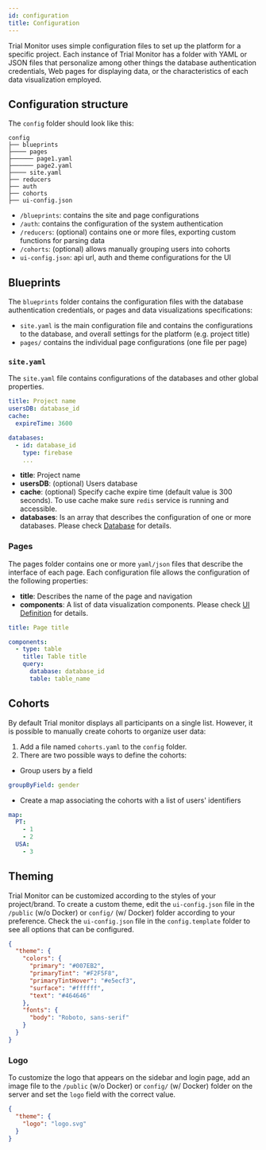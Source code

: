 ```yaml
---
id: configuration
title: Configuration
---
```


Trial Monitor uses simple configuration files to set up the platform for a specific project. Each instance of Trial Monitor has a folder with YAML or JSON files that personalize among other things the database authentication credentials, Web pages for displaying data, or the characteristics of each data visualization employed.

## Configuration structure

The `config` folder should look like this:

````
config
├── blueprints
├──── pages
├────── page1.yaml
├────── page2.yaml
├──── site.yaml
├── reducers
├── auth
├── cohorts
├── ui-config.json
````

- `/blueprints`: contains the site and page configurations
- `/auth`: contains the configuration of the system authentication
- `/reducers`: (optional) contains one or more files, exporting custom functions for parsing data
- `/cohorts`: (optional) allows manually grouping users into cohorts
- `ui-config.json`: api url, auth and theme configurations for the UI

## Blueprints

The `blueprints` folder contains the configuration files with the database authentication credentials, or pages and data visualizations specifications:

- `site.yaml` is the main configuration file and contains the configurations to the database, and overall settings for the platform (e.g. project title)
- `pages/` contains the individual page configurations (one file per page)

### `site.yaml`

The `site.yaml` file contains configurations of the databases and other global properties.

````yaml
title: Project name
usersDB: database_id
cache:
  expireTime: 3600

databases:
  - id: database_id
    type: firebase
    ...
````

- **title**: Project name
- **usersDB**: (optional) Users database
- **cache**: (optional) Specify cache expire time (default value is 300 seconds). To use cache make sure `redis` service is running and accessible.
- **databases**: Is an array that describes the configuration of one or more databases. Please check [Database](../Data%20Connectors/overview) for details.



### Pages

The pages folder contains one or more `yaml/json` files that describe the interface of each page. Each configuration file allows the configuration of the following properties:

- **title**: Describes the name of the page and navigation
- **components**: A list of data visualization components. Please check [UI Definition](../UI%20Definition/overview) for details.

````yaml
title: Page title

components:
  - type: table
    title: Table title
    query:
      database: database_id
      table: table_name
````

## Cohorts

By default Trial monitor displays all participants on a single list. However, it is possible to manually create cohorts to organize user data:

1. Add a file named `cohorts.yaml` to the `config` folder.
2. There are two possible ways to define the cohorts:
  - Group users by a field

  ````yaml
  groupByField: gender
  ````

  - Create a map associating the cohorts with a list of users' identifiers

  ````yaml
  map:
    PT:
      - 1
      - 2
    USA:
      - 3
  ````

## Theming

Trial Monitor can be customized according to the styles of your project/brand. To create a custom theme, edit the `ui-config.json` file in the `/public` (w/o Docker) or `config/` (w/ Docker) folder according to your preference. Check the `ui-config.json` file in the `config.template` folder to see all options that can be configured.


````json
{
  "theme": {
    "colors": {
      "primary": "#007EB2",
      "primaryTint": "#F2F5F8",
      "primaryTintHover": "#e5ecf3",
      "surface": "#ffffff",
      "text": "#464646"
    },
    "fonts": {
      "body": "Roboto, sans-serif"
    }
  }
}
````

### Logo
To customize the logo that appears on the sidebar and login page, add an image file to the `/public` (w/o Docker) or `config/` (w/ Docker) folder on the server and set the `logo` field with the correct value.


````json
{
  "theme": {
    "logo": "logo.svg"
  }
}
````